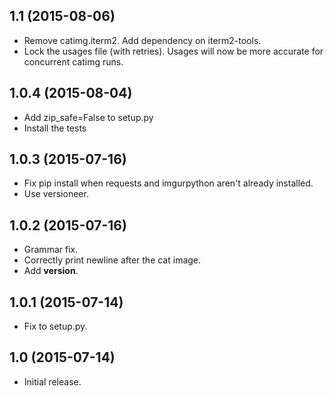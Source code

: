 1.1 (2015-08-06)
----------------

- Remove catimg.iterm2. Add dependency on iterm2-tools.
- Lock the usages file (with retries). Usages will now be more accurate for
  concurrent catimg runs.

1.0.4 (2015-08-04)
------------------

- Add zip_safe=False to setup.py
- Install the tests

1.0.3 (2015-07-16)
------------------

- Fix pip install when requests and imgurpython aren't already installed.
- Use versioneer.

1.0.2 (2015-07-16)
------------------

- Grammar fix.
- Correctly print newline after the cat image.
- Add __version__.

1.0.1 (2015-07-14)
------------------

- Fix to setup.py.

1.0 (2015-07-14)
----------------

- Initial release.
